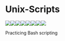 # Unix-Scripts

[![](https://sourcerer.io/fame/indrajeet95/indrajeet95/Unix-Scripts/images/0)](https://sourcerer.io/fame/indrajeet95/indrajeet95/Unix-Scripts/links/0)[![](https://sourcerer.io/fame/indrajeet95/indrajeet95/Unix-Scripts/images/1)](https://sourcerer.io/fame/indrajeet95/indrajeet95/Unix-Scripts/links/1)[![](https://sourcerer.io/fame/indrajeet95/indrajeet95/Unix-Scripts/images/2)](https://sourcerer.io/fame/indrajeet95/indrajeet95/Unix-Scripts/links/2)[![](https://sourcerer.io/fame/indrajeet95/indrajeet95/Unix-Scripts/images/3)](https://sourcerer.io/fame/indrajeet95/indrajeet95/Unix-Scripts/links/3)[![](https://sourcerer.io/fame/indrajeet95/indrajeet95/Unix-Scripts/images/4)](https://sourcerer.io/fame/indrajeet95/indrajeet95/Unix-Scripts/links/4)[![](https://sourcerer.io/fame/indrajeet95/indrajeet95/Unix-Scripts/images/5)](https://sourcerer.io/fame/indrajeet95/indrajeet95/Unix-Scripts/links/5)[![](https://sourcerer.io/fame/indrajeet95/indrajeet95/Unix-Scripts/images/6)](https://sourcerer.io/fame/indrajeet95/indrajeet95/Unix-Scripts/links/6)[![](https://sourcerer.io/fame/indrajeet95/indrajeet95/Unix-Scripts/images/7)](https://sourcerer.io/fame/indrajeet95/indrajeet95/Unix-Scripts/links/7)

Practicing Bash scripting
